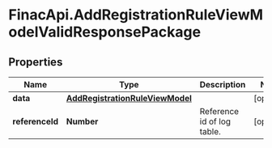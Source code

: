 # FinacApi.AddRegistrationRuleViewModelValidResponsePackage

## Properties
Name | Type | Description | Notes
------------ | ------------- | ------------- | -------------
**data** | [**AddRegistrationRuleViewModel**](AddRegistrationRuleViewModel.md) |  | [optional] 
**referenceId** | **Number** | Reference id of log table. | [optional] 
